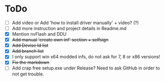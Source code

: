 ToDo
======

- [ ] Add video or Add 'how to install driver manually' + video? (?)
- [ ] Add more instruction and project details in Readme.md 
- [x] Mention nvFlash and DDU
- [x] ~~Add manual 'create own inf' section + selfsign~~
- [x] ~~Add Devise Id list~~
- [x] ~~Add branch list~~
- [x] I only support win x64 modded infs, do not ask for 7, 8 or x86 versions!
- [x] ~~Fix the markdown~~
- [ ] Add crap free setup.exe under Release? Need to ask GitHub in order to not get trouble.